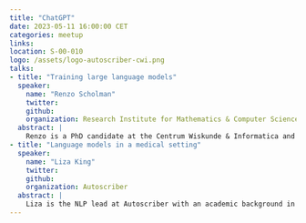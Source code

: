 ```yaml
---
title: "ChatGPT"
date: 2023-05-11 16:00:00 CET
categories: meetup 
links:
location: S-00-010
logo: /assets/logo-autoscriber-cwi.png
talks:
- title: "Training large language models"
  speaker:
    name: "Renzo Scholman"
    twitter: 
    github: 
    organization: Research Institute for Mathematics & Computer Science (CWI)
  abstract: |
    Renzo is a PhD candidate at the Centrum Wiskunde & Informatica and TU Delft with an affiliation to the radiation oncology department of the LUMC for the application of his research. He has a double masters degree in Embedded Systems and Computer Science, with a specialization track in artificial intelligence, from the TU Delft. He will be talking about the underlying mechanisms of large language models like (Chat)GPT and how they are trained. Furthermore, he will touch on the topic of privacy for the application of these models in the medical domain and what alternatives exist.
- title: "Language models in a medical setting"
  speaker:
    name: "Liza King"
    twitter: 
    github: 
    organization: Autoscriber
  abstract: |
    Liza is the NLP lead at Autoscriber with an academic background in computational linguistics (University of Cape Town, VU Amsterdam). She joined Autoscriber in November 2021 after working at Shell as a data scientist for three years. She'll discuss the challenges of applying generative AI to a medical setting, and will give an overview of how Autoscriber's AI pipeline has been architected to overcome these challenges.
---
```


